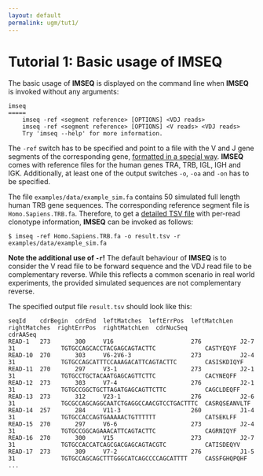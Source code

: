 ```yaml
---
layout: default
permalink: ugm/tut1/
---
```


# Tutorial 1: Basic usage of IMSEQ

The basic usage of **IMSEQ** is displayed on the command line when **IMSEQ** is invoked without any arguments:

~~~Plaintext
imseq
=====
    imseq -ref <segment reference> [OPTIONS] <VDJ reads>
    imseq -ref <segment reference> [OPTIONS] <V reads> <VDJ reads>
    Try 'imseq --help' for more information.
~~~

The `-ref` switch has to be specified and point to a file with the V and J gene segments of the corresponding gene, [formatted in a special way](/fastaFormat/). **IMSEQ** comes with reference files for the human genes TRA, TRB, IGL, IGH and IGK. Additionally, at least one of the output switches `-o`, `-oa` and <nobr markdown="span">`-on`</nobr> has to be specified.

The file `examples/data/example_sim.fa` contains 50 simulated full length human TRB gene sequences. The corresponding reference segment file is `Homo.Sapiens.TRB.fa`. Therefore, to get a [detailed TSV file](/manual/#output-files) with per-read clonotype information, **IMSEQ** can be invoked as follows:

~~~Plaintext
$ imseq -ref Homo.Sapiens.TRB.fa -o result.tsv -r examples/data/example_sim.fa
~~~

**Note the additional use of `-r`!** The default behaviour of **IMSEQ** is to consider the V read file to be forward sequence and the VDJ read file to be complementary reverse. While this reflects a common scenario in real world experiments, the provided simulated sequences are not complementary reverse.

The specified output file `result.tsv` should look like this:

~~~Plaintext
seqId    cdrBegin  cdrEnd  leftMatches  leftErrPos  leftMatchLen  rightMatches  rightErrPos  rightMatchLen  cdrNucSeq                                cdrAASeq
READ-1   273       300     V16                      276           J2-7                       31             TGTGCCAGCACCTACGAGCAGTACTTC              CASTYEQYF
READ-10  270       303     V6-2V6-3                 273           J2-4                       31             TGTGCCAGCATTTCCAAAGACATTCAGTACTTC        CASISKDIQYF
READ-11  270       297     V3-1                     273           J2-1                       31             TGTGCCTGCTACAATGAGCAGTTCTTC              CACYNEQFF
READ-12  273       303     V7-4                     276           J2-1                       31             TGTGCCGGCTGCTTAGATGAGCAGTTCTTC           CAGCLDEQFF
READ-13  273       312     V23-1                    276           J2-6                       31             TGCGCCAGCAGGCAATCTGAGGCCAACGTCCTGACTTTC  CASRQSEANVLTF
READ-14  257       284     V11-3                    260           J1-4                       31             TGTGCCACCAGTGAAAAACTGTTTTTT              CATSEKLFF
READ-15  270       297     V6-6                     273           J2-4                       31             TGTGCCGGCAGAAACATTCAGTACTTC              CAGRNIQYF
READ-16  270       300     V15                      273           J2-7                       31             TGTGCCACCATCAGCGACGAGCAGTACGTC           CATISDEQYV
READ-17  273       309     V7-2                     276           J1-5                       31             TGTGCCAGCAGCTTTGGGCATCAGCCCCAGCATTTT     CASSFGHQPQHF
...
~~~
